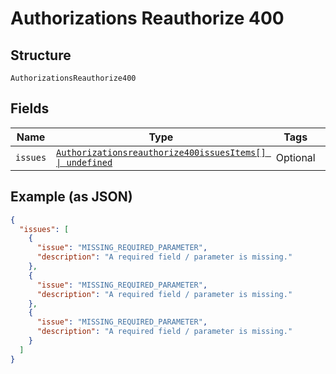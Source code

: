 
# Authorizations Reauthorize 400

## Structure

`AuthorizationsReauthorize400`

## Fields

| Name | Type | Tags | Description |
|  --- | --- | --- | --- |
| `issues` | [`Authorizationsreauthorize400issuesItems[] \| undefined`](../../doc/models/containers/authorizationsreauthorize-400-issues-items.md) | Optional | - |

## Example (as JSON)

```json
{
  "issues": [
    {
      "issue": "MISSING_REQUIRED_PARAMETER",
      "description": "A required field / parameter is missing."
    },
    {
      "issue": "MISSING_REQUIRED_PARAMETER",
      "description": "A required field / parameter is missing."
    },
    {
      "issue": "MISSING_REQUIRED_PARAMETER",
      "description": "A required field / parameter is missing."
    }
  ]
}
```


